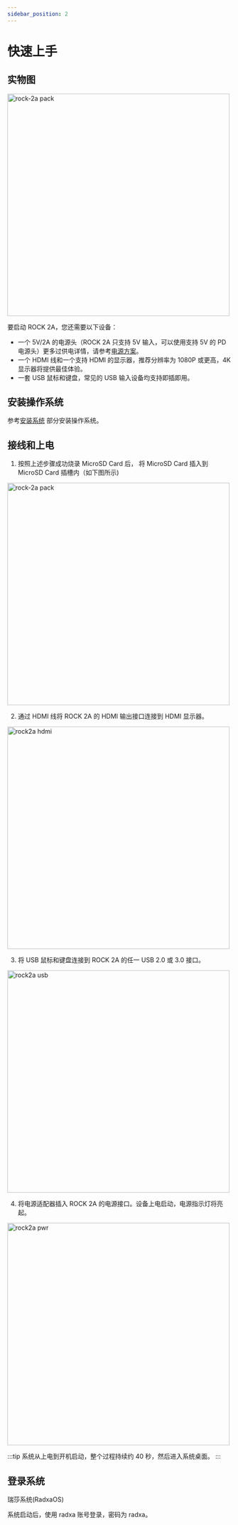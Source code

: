 ```yaml
---
sidebar_position: 2
---
```


# 快速上手

## 实物图

<img src="/img/rock2a/rock-2a-board-angled.webp" width="500" alt="rock-2a pack" />

要启动 ROCK 2A，您还需要以下设备：

- 一个 5V/2A 的电源头（ROCK 2A 只支持 5V 输入，可以使用支持 5V 的 PD 电源头）更多过供电详情，请参考[电源方案](./power-supply)。
- 一个 HDMI 线和一个支持 HDMI 的显示器，推荐分辨率为 1080P 或更高，4K 显示器将提供最佳体验。
- 一套 USB 鼠标和键盘，常见的 USB 输入设备均支持即插即用。

## 安装操作系统

参考[安装系统](./install-os/) 部分安装操作系统。

## 接线和上电

1. 按照上述步骤成功烧录 MicroSD Card 后， 将 MicroSD Card 插入到 MicroSD Card 插槽内（如下图所示)

<img src="/img/rock2a/rock-2a-insert-sd.webp" width="500" alt="rock-2a pack" />

2. 通过 HDMI 线将 ROCK 2A 的 HDMI 输出接口连接到 HDMI 显示器。

<img src="/img/rock2a/rock2a_hdmi.webp" width="500" alt="rock2a hdmi" />

3. 将 USB 鼠标和键盘连接到 ROCK 2A 的任一 USB 2.0 或 3.0 接口。

<img src="/img/rock2a/rock2a_usb.webp" width="500" alt="rock2a usb" />

4. 将电源适配器插入 ROCK 2A 的电源接口。设备上电启动，电源指示灯将亮起。

<img src="/img/rock2a/rock2a_power.webp" alt="rock2a pwr" width="500" />

:::tip
系统从上电到开机启动，整个过程持续约 40 秒，然后进入系统桌面。
:::

## 登录系统

瑞莎系统(RadxaOS)

系统启动后，使用 radxa 账号登录，密码为 radxa。
